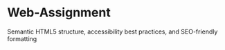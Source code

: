 # Web-Assignment
Semantic HTML5 structure, accessibility best practices, and SEO-friendly formatting
